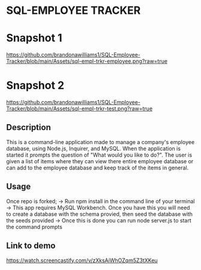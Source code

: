 # SQL-EMPLOYEE TRACKER
# Snapshot 1
https://github.com/brandonawilliams1/SQL-Employee-Tracker/blob/main/Assets/sql-empl-trkr-employee.png?raw=true

# Snapshot 2
https://github.com/brandonawilliams1/SQL-Employee-Tracker/blob/main/Assets/sql-empl-trkr-test.png?raw=true

## Description
This is a command-line application made to manage a company's employee database, using Node.js, Inquirer, and MySQL.
When the application is started it prompts the question of "What would you like to do?".
The user is given a list of items where they can view there entire employee database or can add to the employee database and keep track of the items in general.

## Usage
Once repo is forked;
-> Run npm install in the command line of your terminal
-> This app requires MySQL Workbench. Once you have this you will need to create a database with the schema provied, then seed the database with the seeds provided
-> Once this is done you can run node server.js to start the command prompts

## Link to demo

https://watch.screencastify.com/v/zXksAiWhOZqm5Z3tXKeu




